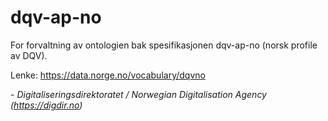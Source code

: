 # dqv-ap-no

For forvaltning av ontologien bak spesifikasjonen dqv-ap-no (norsk profile av DQV).
 
Lenke: https://data.norge.no/vocabulary/dqvno

\- _Digitaliseringsdirektoratet / Norwegian Digitalisation Agency (https://digdir.no)_

